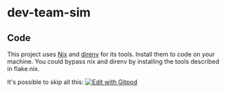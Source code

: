 # dev-team-sim

## Code

This project uses [Nix](https://nixos.org/) and [direnv](https://direnv.net/) for its tools. Install them to code on your machine.
You could bypass nix and direnv by installing the tools described in flake.nix.

It's possible to skip all this:
[![Edit with Gitpod](https://gitpod.io/button/open-in-gitpod.svg)](https://gitpod.io/#https://github.com/HadrienMP/dev-team-sim)
